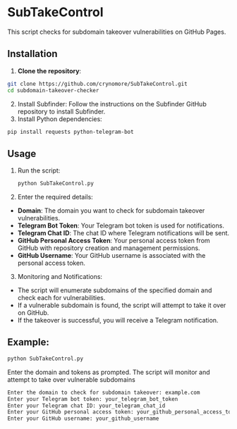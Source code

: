 # SubTakeControl

This script checks for subdomain takeover vulnerabilities on GitHub Pages.

## Installation

1. **Clone the repository**:

```bash
git clone https://github.com/crynomore/SubTakeControl.git
cd subdomain-takeover-checker
```

2. Install Subfinder: Follow the instructions on the Subfinder GitHub repository to install Subfinder.
3. Install Python dependencies:
```bash
pip install requests python-telegram-bot
```
## Usage
1. Run the script:
   ```bash
   python SubTakeControl.py
   ```
2. Enter the required details:
  - **Domain**: The domain you want to check for subdomain takeover vulnerabilities.
  - **Telegram Bot Token**: Your Telegram bot token is used for notifications.
  - **Telegram Chat ID**: The chat ID where Telegram notifications will be sent.
  - **GitHub Personal Access Token**: Your personal access token from GitHub with repository creation and management permissions.
  - **GitHub Username**: Your GitHub username is associated with the personal access token.

3. Monitoring and Notifications:
  - The script will enumerate subdomains of the specified domain and check each for vulnerabilities.
  - If a vulnerable subdomain is found, the script will attempt to take it over on GitHub.
  - If the takeover is successful, you will receive a Telegram notification.

## Example:

```bash
python SubTakeControl.py
```
Enter the domain and tokens as prompted. The script will monitor and attempt to take over vulnerable subdomains
```bash
Enter the domain to check for subdomain takeover: example.com
Enter your Telegram bot token: your_telegram_bot_token
Enter your Telegram chat ID: your_telegram_chat_id
Enter your GitHub personal access token: your_github_personal_access_token
Enter your GitHub username: your_github_username
```

